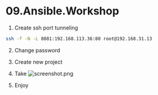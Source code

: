 09.Ansible.Workshop
========

1. Create ssh port tunneling
```bash
ssh -f -N -L 8081:192.168.113.36:80 root@192.168.31.13
```

2. Change password

3. Create new project

4. Take ![screenshot.png](https://github.com/pankrys/sa.it-academy.by/blob/m-sa2-09-19/zmicer_zadorau/09.Ansible.Workshop/printscreen.png)

5. Enjoy
